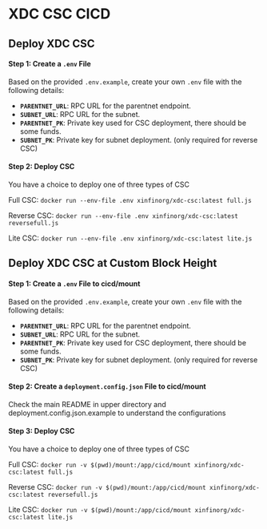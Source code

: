 # XDC CSC CICD

## Deploy XDC CSC

#### Step 1: Create a `.env` File

Based on the provided `.env.example`, create your own `.env` file with the following details:

- **`PARENTNET_URL`**: RPC URL for the parentnet endpoint.
- **`SUBNET_URL`**: RPC URL for the subnet.
- **`PARENTNET_PK`**: Private key used for CSC deployment, there should be some funds.
- **`SUBNET_PK`**: Private key for subnet deployment. (only required for reverse CSC)

#### Step 2: Deploy CSC
You have a choice to deploy one of three types of CSC

Full CSC:
`docker run --env-file .env xinfinorg/xdc-csc:latest full.js`

Reverse CSC:
`docker run --env-file .env xinfinorg/xdc-csc:latest reversefull.js`

Lite CSC:
`docker run --env-file .env xinfinorg/xdc-csc:latest lite.js`


## Deploy XDC CSC at Custom Block Height
#### Step 1: Create a `.env` File to cicd/mount

Based on the provided `.env.example`, create your own `.env` file with the following details:

- **`PARENTNET_URL`**: RPC URL for the parentnet endpoint.
- **`SUBNET_URL`**: RPC URL for the subnet.
- **`PARENTNET_PK`**: Private key used for CSC deployment, there should be some funds.
- **`SUBNET_PK`**: Private key for subnet deployment. (only required for reverse CSC)

#### Step 2: Create a `deployment.config.json` File to cicd/mount

Check the main README in upper directory and deployment.config.json.example to understand the configurations

#### Step 3: Deploy CSC

You have a choice to deploy one of three types of CSC

Full CSC:
`docker run -v $(pwd)/mount:/app/cicd/mount xinfinorg/xdc-csc:latest full.js`

Reverse CSC:
`docker run -v $(pwd)/mount:/app/cicd/mount xinfinorg/xdc-csc:latest reversefull.js`

Lite CSC:
`docker run -v $(pwd)/mount:/app/cicd/mount xinfinorg/xdc-csc:latest lite.js`